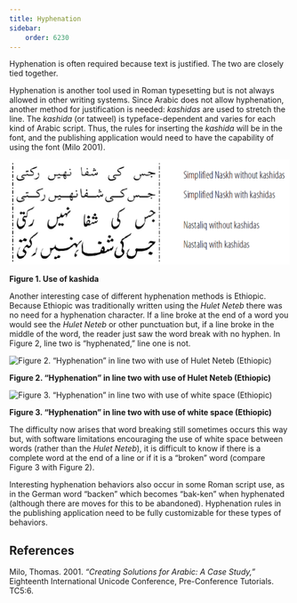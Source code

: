 ```yaml
---
title: Hyphenation
sidebar:
    order: 6230
---
```


Hyphenation is often required because text is justified. The two are closely tied together.

Hyphenation is another tool used in Roman typesetting but is not always allowed in other writing systems. Since Arabic does not allow hyphenation, another method for justification is needed: _kashidas_ are used to stretch the line. The _kashida_ (or tatweel) is typeface-dependent and varies for each kind of Arabic script. Thus, the rules for inserting the _kashida_ will be in the font, and the publishing application would need to have the capability of using the font (Milo 2001).

![Figure 1. Use of kashida](images/6230-1-kashida.png)

**Figure 1. Use of kashida**

Another interesting case of different hyphenation methods is Ethiopic. Because Ethiopic was traditionally written using the _Hulet Neteb_ there was no need for a hyphenation character. If a line broke at the end of a word you would see the _Hulet Neteb_ or other punctuation but, if a line broke in the middle of the word, the reader just saw the word break with no hyphen. In Figure 2, line two is “hyphenated,” line one is not.

![Figure 2. “Hyphenation” in line two with use of Hulet
Neteb (Ethiopic)](images/6230-2-Ethi.png)

**Figure 2. “Hyphenation” in line two with use of Hulet
Neteb (Ethiopic)**

![Figure 3. “Hyphenation” in line two with use of white space
(Ethiopic)](images/6230-3-Ethi.png)

**Figure 3. “Hyphenation” in line two with use of white space
(Ethiopic)**

The difficulty now arises that word breaking still sometimes occurs this way but, with software limitations encouraging the use of white space between words (rather than the _Hulet Neteb_), it is difficult to know if there is a complete word at the end of a line or if it is a “broken” word (compare Figure 3 with Figure 2).

Interesting hyphenation behaviors also occur in some Roman script use, as in the German word “backen” which becomes “bak-ken” when hyphenated (although there are moves for this to be abandoned). Hyphenation rules in the publishing application need to be fully customizable for these types of behaviors.

## References

Milo, Thomas. 2001. *“Creating Solutions for Arabic: A Case Study,”* Eighteenth International Unicode Conference, Pre-Conference Tutorials. TC5:6.